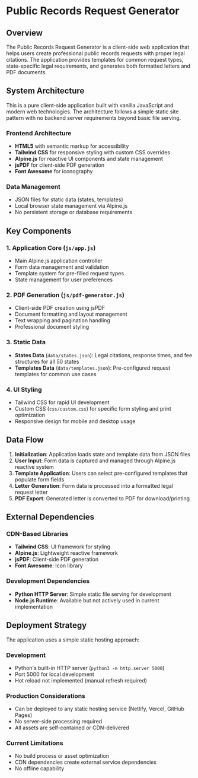 # Public Records Request Generator

## Overview

The Public Records Request Generator is a client-side web application that helps users create professional public records requests with proper legal citations. The application provides templates for common request types, state-specific legal requirements, and generates both formatted letters and PDF documents.

## System Architecture

This is a pure client-side application built with vanilla JavaScript and modern web technologies. The architecture follows a simple static site pattern with no backend server requirements beyond basic file serving.

### Frontend Architecture
- **HTML5** with semantic markup for accessibility
- **Tailwind CSS** for responsive styling with custom CSS overrides
- **Alpine.js** for reactive UI components and state management
- **jsPDF** for client-side PDF generation
- **Font Awesome** for iconography

### Data Management
- JSON files for static data (states, templates)
- Local browser state management via Alpine.js
- No persistent storage or database requirements

## Key Components

### 1. Application Core (`js/app.js`)
- Main Alpine.js application controller
- Form data management and validation
- Template system for pre-filled request types
- State management for user preferences

### 2. PDF Generation (`js/pdf-generator.js`)
- Client-side PDF creation using jsPDF
- Document formatting and layout management
- Text wrapping and pagination handling
- Professional document styling

### 3. Static Data
- **States Data** (`data/states.json`): Legal citations, response times, and fee structures for all 50 states
- **Templates Data** (`data/templates.json`): Pre-configured request templates for common use cases

### 4. UI Styling
- Tailwind CSS for rapid UI development
- Custom CSS (`css/custom.css`) for specific form styling and print optimization
- Responsive design for mobile and desktop usage

## Data Flow

1. **Initialization**: Application loads state and template data from JSON files
2. **User Input**: Form data is captured and managed through Alpine.js reactive system
3. **Template Application**: Users can select pre-configured templates that populate form fields
4. **Letter Generation**: Form data is processed into a formatted legal request letter
5. **PDF Export**: Generated letter is converted to PDF for download/printing

## External Dependencies

### CDN-Based Libraries
- **Tailwind CSS**: UI framework for styling
- **Alpine.js**: Lightweight reactive framework
- **jsPDF**: Client-side PDF generation
- **Font Awesome**: Icon library

### Development Dependencies
- **Python HTTP Server**: Simple static file serving for development
- **Node.js Runtime**: Available but not actively used in current implementation

## Deployment Strategy

The application uses a simple static hosting approach:

### Development
- Python's built-in HTTP server (`python3 -m http.server 5000`)
- Port 5000 for local development
- Hot reload not implemented (manual refresh required)

### Production Considerations
- Can be deployed to any static hosting service (Netlify, Vercel, GitHub Pages)
- No server-side processing required
- All assets are self-contained or CDN-delivered

### Current Limitations
- No build process or asset optimization
- CDN dependencies create external service dependencies
- No offline capability
